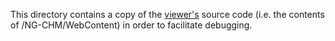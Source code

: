 This directory contains a copy of the [viewer's](https://github.com/MD-Anderson-Bioinformatics/NG-CHM) source code (i.e. the contents of /NG-CHM/WebContent) in order to facilitate debugging.

